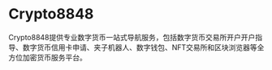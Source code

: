 # Crypto8848
Crypto8848提供专业数字货币一站式导航服务，包括数字货币交易所开户开户指导、数字货币信用卡申请、夹子机器人、数字钱包、NFT交易所和区块浏览器等全方位加密货币服务平台。

